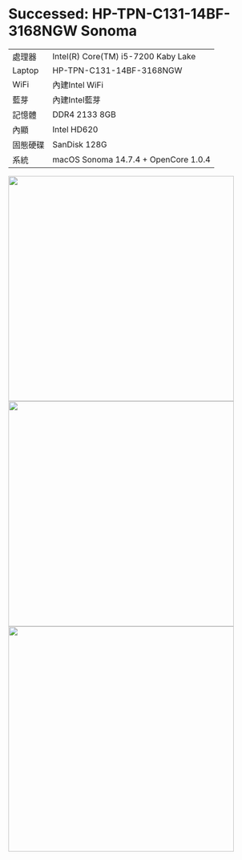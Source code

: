 # Successed: HP-TPN-C131-14BF-3168NGW Sonoma
<table>
  <tr>
    <td>處理器</td><td>Intel(R) Core(TM) i5-7200 Kaby Lake</td>
  </tr>
  <tr>
    <td>Laptop</td><td>HP-TPN-C131-14BF-3168NGW</td>
  </tr>
  <tr>
    <td>WiFi</td><td>內建Intel WiFi</td>
  </tr>
  <tr>
    <td>藍芽</td><td>內建Intel藍芽</td>
  </tr>
  <tr>  
    <td>記憶體</td><td>DDR4 2133 8GB</td>
  </tr>
  <tr>
    <td>內顯</td><td>Intel HD620</td>
  </tr>
  <tr>  
    <td>固態硬碟</td><td>SanDisk 128G</td>
  </tr>
  <tr>
    <td>系統</td><td>macOS Sonoma 14.7.4 + OpenCore 1.0.4</td>
  </tr>  
</table>
<img width="450" src="https://github.com/user-attachments/assets/3783f91e-0785-42ac-915c-e21bcfa41ff9">
<img width="450" src="https://github.com/user-attachments/assets/2822ea2d-2e12-4f69-aab5-a6f41e54a492">
<img width="450" src="https://github.com/user-attachments/assets/290764de-8baa-40a1-8df6-a07dea1016dd"><br>
